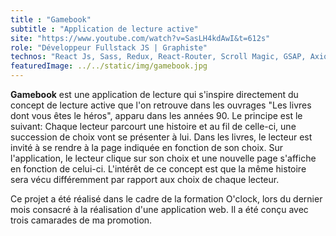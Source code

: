 ```yaml
---
title : "Gamebook"
subtitle : "Application de lecture active"
site: "https://www.youtube.com/watch?v=SasLH4kdAwI&t=612s"
role: "Développeur Fullstack JS | Graphiste"
technos: "React Js, Sass, Redux, React-Router, Scroll Magic, GSAP, Axios, Express JS, phpMyAdmin"
featuredImage: ../../static/img/gamebook.jpg
---
```




**Gamebook** est une application de lecture qui s'inspire directement du concept de lecture active que l'on retrouve
dans les ouvrages "Les livres dont vous êtes le héros", apparu dans les années 90. Le principe est le suivant: Chaque lecteur
parcourt une histoire et au fil de celle-ci, une succession de choix vont se présenter à lui. Dans les livres, le lecteur est invité à se rendre à la page indiquée en fonction de son choix. Sur  l'application, le lecteur clique sur son choix et une nouvelle page s'affiche en fonction de celui-ci. L'intérêt de ce concept est que la même histoire sera vécu différemment par rapport aux choix de chaque lecteur.

Ce projet a été réalisé dans le cadre de la formation O'clock, lors du dernier mois consacré à la réalisation d'une application web. Il a été conçu avec trois camarades de ma promotion. 

<!-- Actuellement le site est en maintenance mais vous pouvez retrouver une démonstration sur Youtube:

<a href="https://www.youtube.com/watch?v=SasLH4kdAwI&t=612s" target="_blank" class="project-youtube"><strong>Présentation YouTube</strong><a> -->




